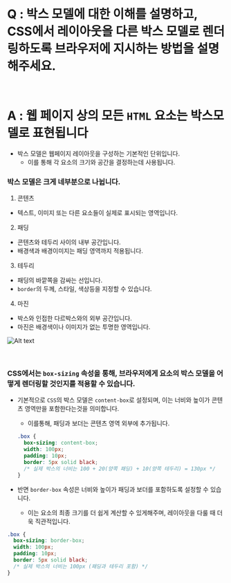 # Q : 박스 모델에 대한 이해를 설명하고, CSS에서 레이아웃을 다른 박스 모델로 렌더링하도록 브라우저에 지시하는 방법을 설명해주세요.

<br />

# A : 웹 페이지 상의 모든 `HTML` 요소는 박스모델로 표현됩니다

- 박스 모델은 웹페이지 레이아웃을 구성하는 기본적인 단위입니다.
  - 이를 통해 각 요소의 크기와 공간을 결정하는데 사용됩니다.

### 박스 모델은 크게 네부분으로 나뉩니다.

1. 콘텐츠

- 텍스트, 이미지 또는 다른 요소들이 실제로 표시되는 영역입니다.

2. 패딩

- 콘텐츠와 테두리 사이의 내부 공간입니다.
- 배경색과 배경이미지는 패딩 영역까지 적용됩니다.

3. 테두리

- 패딩의 바깥쪽을 감싸는 선입니다.
- `border`의 두께, 스타일, 색상등을 지정할 수 있습니다.

4. 마진

- 박스와 인접한 다르박스와의 외부 공간입니다.
- 마진은 배경색이나 이미지가 없는 투명한 영역입니다.

![Alt text](./../assets/css-question-images/box-model.png)

<br />

### CSS에서는 `box-sizing` 속성을 통해, 브라우저에게 요소의 박스 모델을 어떻게 렌더링할 것인지를 적용할 수 있습니다.

- 기본적으로 `CSS`의 박스 모델은 `content-box`로 설정되며, 이는 너비와 높이가 콘텐츠 영역만을 포함한다는것을 의미합니다.

  - 이를통해, 패딩과 보더는 콘텐츠 영역 외부에 추가됩니다.

  ```css
  .box {
    box-sizing: content-box;
    width: 100px;
    padding: 10px;
    border: 5px solid black;
    /* 실제 박스의 너비는 100 + 20(양쪽 패딩) + 10(양쪽 테두리) = 130px */
  }
  ```

- 반면 `border-box` 속성은 너비와 높이가 패딩과 보더를 포함하도록 설정할 수 있습니다.
  - 이는 요소의 최종 크기를 더 쉽게 계산할 수 있게해주며, 레이아웃을 다룰 때 더욱 직관적입니다.

```css
.box {
  box-sizing: border-box;
  width: 100px;
  padding: 10px;
  border: 5px solid black;
  /* 실제 박스의 너비는 100px (패딩과 테두리 포함) */
}
```
